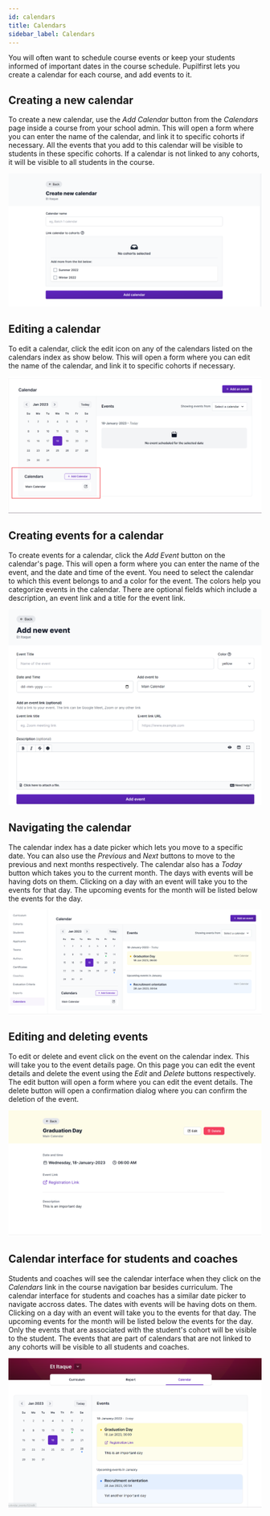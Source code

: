 ```yaml
---
id: calendars
title: Calendars
sidebar_label: Calendars
---
```


You will often want to schedule course events or keep your students informed of important dates in the course schedule. Pupilfirst lets you create a calendar for each course, and add events to it.

## Creating a new calendar

To create a new calendar, use the _Add Calendar_ button from the _Calendars_ page inside a course from your school admin. This will open a form where you can enter the name of the calendar, and link it to specific cohorts if necessary. All the events that you add to this calendar will be visible to students in these specific cohorts. If a calendar is not linked to any cohorts, it will be visible to all students in the course.

![Screenshot of calendar creation form](../assets/calendars/calendar_creation_form_gmls5o.png)

## Editing a calendar

To edit a calendar, click the edit icon on any of the calendars listed on the calendars index as show below. This will open a form where you can edit the name of the calendar, and link it to specific cohorts if necessary.

![Screenshot of the calendar editor](../assets/calendars/calendars_page_for_edit_qo7vtn.png)

## Creating events for a calendar

To create events for a calendar, click the _Add Event_ button on the calendar's page. This will open a form where you can enter the name of the event, and the date and time of the event. You need to select the calendar to which this event belongs to and a color for the event. The colors help you categorize events in the calendar. There are optional fields which include a description, an event link and a title for the event link.

![Screenshot of the event creation form](../assets/calendars/calendar_event_creation_form_rssvqy.png)

## Navigating the calendar

The calendar index has a date picker which lets you move to a specific date. You can also use the _Previous_ and _Next_ buttons to move to the previous and next months respectively. The calendar also has a _Today_ button which takes you to the current month. The days with events will be having dots on them. Clicking on a day with an event will take you to the events for that day. The upcoming events for the month will be listed below the events for the day.

![Screenshot of the calendar index](../assets/calendars/calendar_index_with_events_pyp2il.png)

## Editing and deleting events

To edit or delete and event click on the event on the calendar index. This will take you to the event details page. On this page you can edit the event details and delete the event using the _Edit_ and _Delete_ buttons respectively. The edit button will open a form where you can edit the event details. The delete button will open a confirmation dialog where you can confirm the deletion of the event.

![Screenshot of the event show page](../assets/calendars/calendar_event_show_page_vffvrd.png)

## Calendar interface for students and coaches

Students and coaches will see the calendar interface when they click on the _Calendars_ link in the course navigation bar besides curriculum. The calendar interface for students and coaches has a similar date picker to navigate accross dates. The dates with events will be having dots on them. Clicking on a day with an event will take you to the events for that day. The upcoming events for the month will be listed below the events for the day. Only the events that are associated with the student's cohort will be visible to the student. The events that are part of calendars that are not linked to any cohorts will be visible to all students and coaches.

![Screenshot of the calendar interface for students and coaches](../assets/calendars/calendars_students_page_fnbnzm.png)
